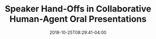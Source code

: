 ---
name: "Speaker Hand-Off"
title: "Speaker Hand-Offs in Collaborative Human-Agent Oral Presentations "
event: "International Conference on Intelligent Virtual Agents (IVA)"
authors: 
- name: "Murali, P."
- name: "Ring, L."
- name: "Trinh, H."
- name: "Asadi, R."
- name: "Bickmore, T."
year: 2018
resources: null
external_url: null
date: 2018-10-25T08:29:41-04:00
draft: true
---
